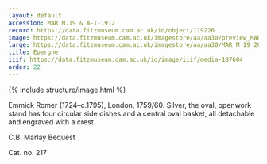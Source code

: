 ```yaml
---
layout: default
accession: MAR.M.19 & A-I-1912
record: https://data.fitzmuseum.cam.ac.uk/id/object/119226
image: https://data.fitzmuseum.cam.ac.uk/imagestore/aa/aa30/preview_MAR_M_19_20_26_20A_I_1912_3_200804_mfj22_mas.jpg
large: https://data.fitzmuseum.cam.ac.uk/imagestore/aa/aa30/MAR_M_19_20_26_20A_I_1912_3_200804_mfj22_mas.jpg
title: Epergne
iiif: https://data.fitzmuseum.cam.ac.uk/id/image/iiif/media-187604
order: 22
---
```


{% include structure/image.html %}

Emmick Romer (1724–c.1795), London, 1759/60.
Silver, the oval, openwork stand has four circular side dishes and a central oval basket, all detachable and engraved with a crest.

C.B. Marlay Bequest

Cat. no. 217
